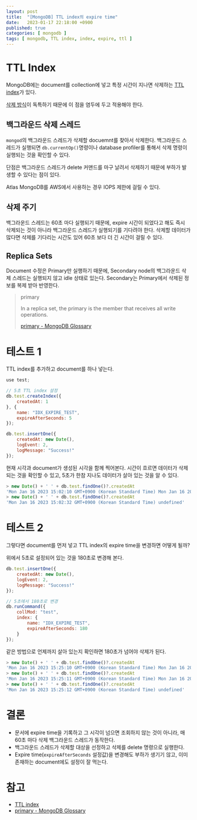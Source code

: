 ```yaml
---
layout: post
title:  "[MongoDB] TTL index의 expire time"
date:   2023-01-17 22:18:00 +0900
published: true
categories: [ mongodb ]
tags: [ mongodb, TTL index, index, expire, ttl ]
---
```


# TTL Index

MongoDB에는 document를 collection에 넣고 특정 시간이 지나면 삭제하는 [TTL index](https://www.mongodb.com/docs/v6.0/core/index-ttl/)가 있다.

[삭제 방식](https://www.mongodb.com/docs/v6.0/core/index-ttl/#delete-operations)이 독특하기 때문에 이 점을 염두에 두고 적용해야 한다.

## 백그라운드 삭제 스레드

`mongod`의 백그라운드 스레드가 삭제할 docuemnt를 찾아서 삭제한다. 백그라운드 스레드가 실행되면 `db.currentOp()`명령이나 database profiler를 통해서 삭제 명령이 실행되는 것을 확인할 수 있다.

단점은 백그라운드 스레드가 delete 커맨드를 마구 날려서 삭제하기 때문에 부하가 발생할 수 있다는 점이 있다.

Atlas MongoDB를 AWS에서 사용하는 경우 IOPS 제한에 걸릴 수 있다.


## 삭제 주기

백그라운드 스레드는 60초 마다 실행되기 때문에, expire 시간이 되었다고 해도 즉시 삭제되는 것이 아니라 백그라운드 스레드가 실행되기를 기다려야 한다. 삭제할 데이터가 많다면 삭제를 기다리는 시간도 있어 60초 보다 더 긴 시간이 걸릴 수 있다.


## Replica Sets

Document 수정은 Primary만 실행하기 때문에, Secondary node의 백그라운드 삭제 스레드는 실행되지 않고 idle 상태로 있는다. Secondary는 Primary에서 삭제된 정보를 복제 받아 반영한다.

> primary
>
> In a replica set, the primary is the member that receives all write operations.
>
> [primary - MongoDB Glossary](https://www.mongodb.com/docs/v6.0/reference/glossary/#std-term-primary)


# 테스트 1

TTL index를 추가하고 document를 하나 넣는다.

```javascript
use test;

// 5초 TTL index 설정
db.test.createIndex({
    createdAt: 1
}, {
    name: "IDX_EXPIRE_TEST",
    expireAfterSeconds: 5
});

db.test.insertOne({
    createdAt: new Date(),
    logEvent: 2,
    logMessage: "Success!"
});
```

현재 시각과 document가 생성된 시각을 함께 찍어본다. 시간이 흐르면 데이터가 삭제되는 것을 확인할 수 있고, 5초가 한참 지나도 데이터가 살아 있는 것을 알 수 있다.

```javascript
> new Date() + ' ' + db.test.findOne()?.createdAt
'Mon Jan 16 2023 15:02:10 GMT+0900 (Korean Standard Time) Mon Jan 16 2023 15:02:01 GMT+0900 (Korean Standard Time)'
> new Date() + ' ' + db.test.findOne()?.createdAt
'Mon Jan 16 2023 15:02:32 GMT+0900 (Korean Standard Time) undefined'
```


# 테스트 2

그렇다면 document를 먼저 넣고 TTL index의 expire time을 변경하면 어떻게 될까?

위에서 5초로 설정되어 있는 것을 180초로 변경해 본다.

```javascript
db.test.insertOne({
    createdAt: new Date(),
    logEvent: 2,
    logMessage: "Success!"
});

// 5초에서 180초로 변경
db.runCommand({
    collMod: "test",
    index: {
        name: "IDX_EXPIRE_TEST",
        expireAfterSeconds: 180
    }
});
```

같은 방법으로 언제까지 살아 있는지 확인하면 180초가 넘어야 삭제가 된다.

```javascript
> new Date() + ' ' + db.test.findOne()?.createdAt
'Mon Jan 16 2023 15:25:10 GMT+0900 (Korean Standard Time) Mon Jan 16 2023 15:22:01 GMT+0900 (Korean Standard Time)'
> new Date() + ' ' + db.test.findOne()?.createdAt
'Mon Jan 16 2023 15:25:11 GMT+0900 (Korean Standard Time) Mon Jan 16 2023 15:22:01 GMT+0900 (Korean Standard Time)'
> new Date() + ' ' + db.test.findOne()?.createdAt
'Mon Jan 16 2023 15:25:12 GMT+0900 (Korean Standard Time) undefined'
```


# 결론

- 문서에 expire time을 기록하고 그 시각이 넘으면 조회하지 않는 것이 아니라, 매 60초 마다 삭제 백그라운드 스레드가 동작한다.
- 백그라운드 스레드가 삭제할 대상을 선정하고 삭제를 delete 명령으로 실행한다.
- Expire time(`expireAfterSeconds` 설정값)을 변경해도 부하가 생기기 않고, 이미 존재하는 document에도 설정이 잘 먹는다.


# 참고

- [TTL index](https://www.mongodb.com/docs/v6.0/core/index-ttl/)
- [primary - MongoDB Glossary](https://www.mongodb.com/docs/v6.0/reference/glossary/#std-term-primary)
